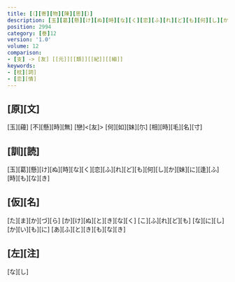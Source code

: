 ```yaml
---
title: [（][寄][物][陳][思][）]
description: [玉][葛][懸][け][ぬ][時][な][く][恋][ふ][れ][ど][も][何][し][か][妹][に][逢][ふ][時][も][な][き]
position: 2994
category: [巻]12
version: '1.0'
volume: 12
comparison:
- [支] -> [友] [[元]][[類]][[紀]][[細]]
keywords:
- [枕][詞]
- [恋][情]
---
```


## [原][文]

[玉][蘰] [不][懸][時][無] [戀]<[友]> [何][如][妹][尓] [相][時][毛][名][寸]

## [訓][読]

[玉][葛][懸][け][ぬ][時][な][く][恋][ふ][れ][ど][も][何][し][か][妹][に][逢][ふ][時][も][な][き]

## [仮][名]

[た][ま][か][づ][ら] [か][け][ぬ][と][き][な][く] [こ][ふ][れ][ど][も] [な][に][し][か][い][も][に] [あ][ふ][と][き][も][な][き]

## [左][注]

[な][し]
